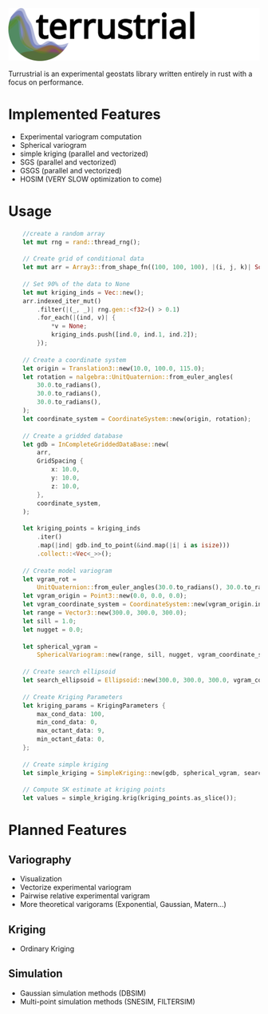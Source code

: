 ![terrustrial logo](assets/logo.svg?raw=true)



Turrustrial is an experimental geostats library written entirely in rust with a focus on performance.

# Implemented Features
- Experimental variogram computation
- Spherical variogram
- simple kriging (parallel and vectorized)
- SGS (parallel and vectorized)
- GSGS (parallel and vectorized)
- HOSIM (VERY SLOW optimization to come)

# Usage

```rust
    //create a random array
    let mut rng = rand::thread_rng();

    // Create grid of conditional data
    let mut arr = Array3::from_shape_fn((100, 100, 100), |(i, j, k)| Some(rng.gen::<f32>()));

    // Set 90% of the data to None
    let mut kriging_inds = Vec::new();
    arr.indexed_iter_mut()
        .filter(|(_, _)| rng.gen::<f32>() > 0.1)
        .for_each(|(ind, v)| {
            *v = None;
            kriging_inds.push([ind.0, ind.1, ind.2]);
        });

    // Create a coordinate system
    let origin = Translation3::new(10.0, 100.0, 115.0);
    let rotation = nalgebra::UnitQuaternion::from_euler_angles(
        30.0.to_radians(),
        30.0.to_radians(),
        30.0.to_radians(),
    );
    let coordinate_system = CoordinateSystem::new(origin, rotation);

    // Create a gridded database
    let gdb = InCompleteGriddedDataBase::new(
        arr,
        GridSpacing {
            x: 10.0,
            y: 10.0,
            z: 10.0,
        },
        coordinate_system,
    );

    let kriging_points = kriging_inds
        .iter()
        .map(|ind| gdb.ind_to_point(&ind.map(|i| i as isize)))
        .collect::<Vec<_>>();

    // Create model variogram
    let vgram_rot =
        UnitQuaternion::from_euler_angles(30.0.to_radians(), 30.0.to_radians(), 30.0.to_radians());
    let vgram_origin = Point3::new(0.0, 0.0, 0.0);
    let vgram_coordinate_system = CoordinateSystem::new(vgram_origin.into(), vgram_rot);
    let range = Vector3::new(300.0, 300.0, 300.0);
    let sill = 1.0;
    let nugget = 0.0;

    let spherical_vgram =
        SphericalVariogram::new(range, sill, nugget, vgram_coordinate_system.clone());

    // Create search ellipsoid
    let search_ellipsoid = Ellipsoid::new(300.0, 300.0, 300.0, vgram_coordinate_system.clone());

    // Create Kriging Parameters
    let kriging_params = KrigingParameters {
        max_cond_data: 100,
        min_cond_data: 0,
        max_octant_data: 9,
        min_octant_data: 0,
    };

    // Create simple kriging
    let simple_kriging = SimpleKriging::new(gdb, spherical_vgram, search_ellipsoid, kriging_params);

    // Compute SK estimate at kriging points
    let values = simple_kriging.krig(kriging_points.as_slice());
```

 # Planned Features
 ## Variography
 - Visualization
 - Vectorize experimental variogram
 - Pairwise relative experimental varigram
 - More theoretical varigorams (Exponential, Gaussian, Matern...)
   
 ## Kriging
 - Ordinary Kriging
   
 ## Simulation
 - Gaussian simulation methods (DBSIM)
 - Multi-point simulation methods (SNESIM, FILTERSIM)

